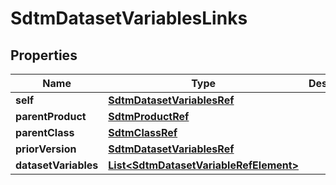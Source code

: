 

# SdtmDatasetVariablesLinks

## Properties

Name | Type | Description | Notes
------------ | ------------- | ------------- | -------------
**self** | [**SdtmDatasetVariablesRef**](SdtmDatasetVariablesRef.md) |  |  [optional]
**parentProduct** | [**SdtmProductRef**](SdtmProductRef.md) |  |  [optional]
**parentClass** | [**SdtmClassRef**](SdtmClassRef.md) |  |  [optional]
**priorVersion** | [**SdtmDatasetVariablesRef**](SdtmDatasetVariablesRef.md) |  |  [optional]
**datasetVariables** | [**List&lt;SdtmDatasetVariableRefElement&gt;**](SdtmDatasetVariableRefElement.md) |  |  [optional]




